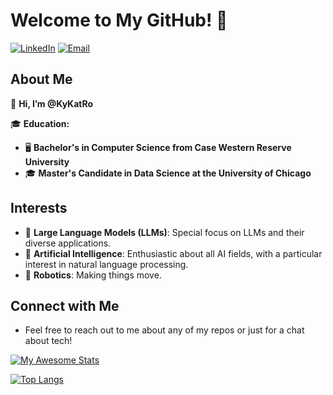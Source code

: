 # Welcome to My GitHub! 👋

[![LinkedIn](https://img.shields.io/badge/LinkedIn-Profile-blue?logo=linkedin)](https://www.linkedin.com/in/kyler-rosen)
[![Email](https://img.shields.io/badge/Email-Me-red?logo=gmail)](mailto:kylerrosen+github@gmail.com)


## About Me

👤 **Hi, I’m @KyKatRo**

🎓 **Education:**
- 🖥️ **Bachelor's in Computer Science from Case Western Reserve University**
- 🎓 **Master's Candidate in Data Science at the University of Chicago**

## Interests
- 🧠 **Large Language Models (LLMs)**: Special focus on LLMs and their diverse applications.
- 🤖 **Artificial Intelligence**: Enthusiastic about all AI fields, with a particular interest in natural language processing.
- 🚀 **Robotics**: Making things move.

## Connect with Me
- Feel free to reach out to me about any of my repos or just for a chat about tech!




[![My Awesome Stats](https://awesome-github-stats.azurewebsites.net/user-stats/kykatro?cardType=github&theme=github-dark&preferLogin=false)](https://git.io/awesome-stats-card)

[![Top Langs](https://github-readme-stats.vercel.app/api/top-langs/?username=kykatro&layout=compact)](https://github.com/anuraghazra/github-readme-stats)



